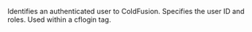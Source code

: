 Identifies an authenticated user to ColdFusion. Specifies the user ID and roles. Used within a cflogin tag.